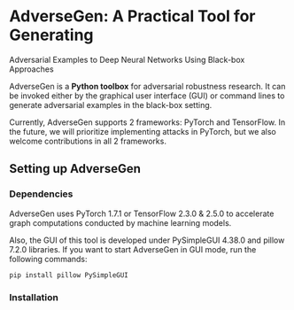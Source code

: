 # AdverseGen: A Practical Tool for Generating
Adversarial Examples to Deep Neural Networks
Using Black-box Approaches

AdverseGen is a **Python toolbox** for adversarial robustness research. It can be invoked either by the graphical user interface (GUI) or command lines to generate adversarial examples in the black-box setting.

Currently, AdverseGen supports 2 frameworks: PyTorch and TensorFlow. In the future, we will prioritize implementing attacks in PyTorch, but we also welcome contributions in all 2 frameworks. 

## Setting up AdverseGen

### Dependencies

AdverseGen uses PyTorch 1.7.1 or TensorFlow 2.3.0 & 2.5.0  to accelerate graph computations conducted by machine learning models. 

Also, the GUI of this tool is developed under PySimpleGUI 4.38.0 and pillow 7.2.0 libraries. If you want to start AdverseGen in GUI mode, run the following commands:

```shell
pip install pillow PySimpleGUI
```

### Installation

